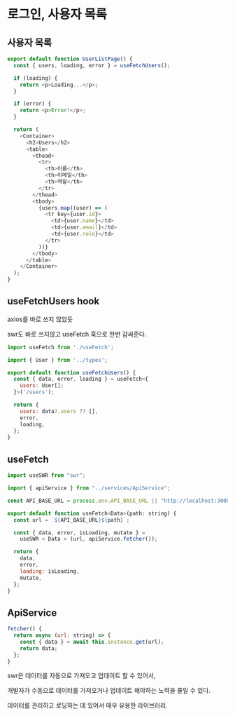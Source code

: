 # 로그인, 사용자 목록

## 사용자 목록

```js
export default function UserListPage() {
  const { users, loading, error } = useFetchUsers();

  if (loading) {
    return <p>Loading...</p>;
  }

  if (error) {
    return <p>Error!</p>;
  }

  return (
    <Container>
      <h2>Users</h2>
      <table>
        <thead>
          <tr>
            <th>이름</th>
            <th>이메일</th>
            <th>역할</th>
          </tr>
        </thead>
        <tbody>
          {users.map((user) => (
            <tr key={user.id}>
              <td>{user.name}</td>
              <td>{user.email}</td>
              <td>{user.role}</td>
            </tr>
          ))}
        </tbody>
      </table>
    </Container>
  );
}
```

## useFetchUsers hook

axios를 바로 쓰지 않았듯

swr도 바로 쓰지않고 useFetch 훅으로 한번 감싸준다.

```js
import useFetch from './useFetch';

import { User } from '../types';

export default function useFetchUsers() {
  const { data, error, loading } = useFetch<{
    users: User[];
  }>('/users');

  return {
    users: data?.users ?? [],
    error,
    loading,
  };
}
```

## useFetch

```js
import useSWR from "swr";

import { apiService } from "../services/ApiService";

const API_BASE_URL = process.env.API_BASE_URL || "http://localhost:3000/admin";

export default function useFetch<Data>(path: string) {
  const url = `${API_BASE_URL}${path}`;

  const { data, error, isLoading, mutate } =
    useSWR < Data > (url, apiService.fetcher());

  return {
    data,
    error,
    loading: isLoading,
    mutate,
  };
}
```

## ApiService

```js
fetcher() {
  return async (url: string) => {
    const { data } = await this.instance.get(url);
    return data;
  };
}

```

swr은 데이터를 자동으로 가져오고 업데이트 할 수 있어서,

개발자가 수동으로 데이터를 가져오거나 업데이트 해야하는 노력을 줄일 수 있다.

데이터를 관리하고 로딩하는 데 있어서 매우 유용한 라이브러리.

